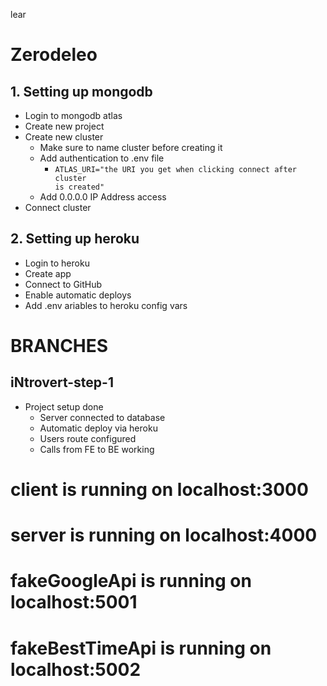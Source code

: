 lear
# Zerodeleo

## 1. Setting up mongodb
- Login to mongodb atlas
- Create new project
- Create new cluster
    - Make sure to name cluster before creating it
    - Add authentication to .env file
        - <code>ATLAS_URI="the URI you get when clicking connect after cluster is created"</code>
    - Add 0.0.0.0 IP Address access 
- Connect cluster    
## 2. Setting up heroku
- Login to heroku
- Create app
- Connect to GitHub
- Enable automatic deploys
- Add .env ariables to heroku config vars

# BRANCHES
## iNtrovert-step-1
- Project setup done
    - Server connected to database
    - Automatic deploy via heroku
    - Users route configured
    - Calls from FE to BE working

# client is running on localhost:3000
# server is running on localhost:4000
# fakeGoogleApi is running on localhost:5001
# fakeBestTimeApi is running on localhost:5002